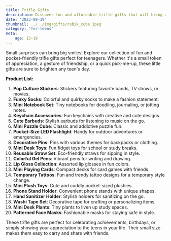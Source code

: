 ```yaml
---
title: Trifle Gifts
description: Discover fun and affordable trifle gifts that will bring a smile to any teenager's face.
date: '2023-09-19'
thumbnail: ../../img/gifts/rubik_cube.jpeg
category: "for-teens"
meta:
    age: 13-19
---
```

Small surprises can bring big smiles! Explore our collection of fun and pocket-friendly trifle gifts perfect for teenagers. Whether it's a small token of appreciation, a gesture of friendship, or a quick pick-me-up, these little gifts are sure to brighten any teen's day.

**Product List:**
1. **Pop Culture Stickers**: Stickers featuring favorite bands, TV shows, or movies.
2. **Funky Socks**: Colorful and quirky socks to make a fashion statement.
3. **Mini Notebook Set**: Tiny notebooks for doodling, journaling, or jotting notes.
4. **Keychain Accessories**: Fun keychains with creative and cute designs.
5. **Cute Earbuds**: Stylish earbuds for listening to music on the go.
6. **Mini Puzzle Cube**: Classic and addictive puzzle fun.
7. **Pocket-Size LED Flashlight**: Handy for outdoor adventures or emergencies.
8. **Decorative Pins**: Pins with various themes for backpacks or clothing.
9. **Mini Desk Toys**: Fun fidget toys for school or study breaks.
10. **Reusable Straw Set**: Eco-friendly straws for sipping in style.
11. **Colorful Gel Pens**: Vibrant pens for writing and drawing.
12. **Lip Gloss Collection**: Assorted lip glosses in fun colors.
13. **Mini Playing Cards**: Compact decks for card games with friends.
14. **Temporary Tattoos**: Fun and trendy tattoo designs for a temporary style change.
15. **Mini Plush Toys**: Cute and cuddly pocket-sized plushies.
16. **Phone Stand Holder**: Convenient phone stands with unique shapes.
17. **Hand Sanitizer Holder**: Stylish holders for sanitizing on the go.
18. **Washi Tape Set**: Decorative tape for crafting or personalizing items.
19. **Mini Desk Plants**: Tiny plants to liven up study spaces.
20. **Patterned Face Masks**: Fashionable masks for staying safe in style.

These trifle gifts are perfect for celebrating achievements, birthdays, or simply showing your appreciation to the teens in your life. Their small size makes them easy to carry and share with friends.